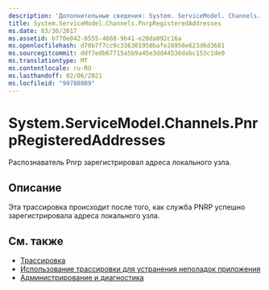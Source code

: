 ```yaml
---
description: 'Дополнительные сведения: System. ServiceModel. Channels. Пнрпрегистередаддрессес'
title: System.ServiceModel.Channels.PnrpRegisteredAddresses
ms.date: 03/30/2017
ms.assetid: b770e042-0555-4668-9b41-e20da092c16a
ms.openlocfilehash: d70b7f7cc9c336301950bafe28956e623d6d3681
ms.sourcegitcommit: ddf7edb67715a5b9a45e3dd44536dabc153c1de0
ms.translationtype: MT
ms.contentlocale: ru-RU
ms.lasthandoff: 02/06/2021
ms.locfileid: "99788089"
---
```

# <a name="systemservicemodelchannelspnrpregisteredaddresses"></a>System.ServiceModel.Channels.PnrpRegisteredAddresses

Распознаватель Pnrp зарегистрировал адреса локального узла.  
  
## <a name="description"></a>Описание  

 Эта трассировка происходит после того, как служба PNRP успешно зарегистрировала адреса локального узла.  
  
## <a name="see-also"></a>См. также

- [Трассировка](index.md)
- [Использование трассировки для устранения неполадок приложения](using-tracing-to-troubleshoot-your-application.md)
- [Администрирование и диагностика](../index.md)
